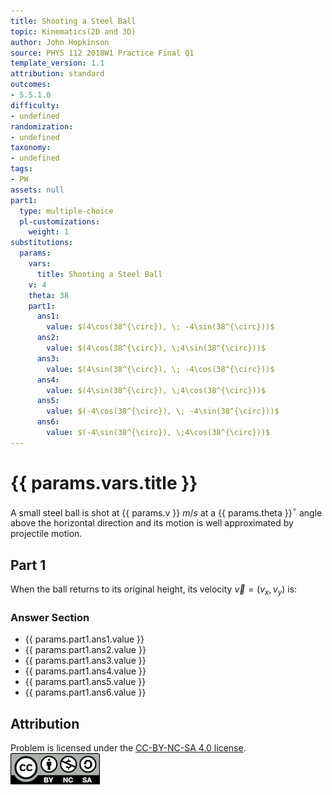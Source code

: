 ```yaml
---
title: Shooting a Steel Ball
topic: Kinematics(2D and 3D)
author: John Hopkinson
source: PHYS 112 2018W1 Practice Final Q1
template_version: 1.1
attribution: standard
outcomes:
- 5.5.1.0
difficulty:
- undefined
randomization:
- undefined
taxonomy:
- undefined
tags:
- PW
assets: null
part1:
  type: multiple-choice
  pl-customizations:
    weight: 1
substitutions:
  params:
    vars:
      title: Shooting a Steel Ball
    v: 4
    theta: 38
    part1:
      ans1:
        value: $(4\cos(38^{\circ}), \; -4\sin(38^{\circ}))$
      ans2:
        value: $(4\cos(38^{\circ}), \;4\sin(38^{\circ}))$
      ans3:
        value: $(4\sin(38^{\circ}), \; -4\cos(38^{\circ}))$
      ans4:
        value: $(4\sin(38^{\circ}), \;4\cos(38^{\circ}))$
      ans5:
        value: $(-4\cos(38^{\circ}), \; -4\sin(38^{\circ}))$
      ans6:
        value: $(-4\sin(38^{\circ}), \;4\cos(38^{\circ}))$
---
```

# {{ params.vars.title }}
A small steel ball is shot at {{ params.v }} $m/s$ at a {{ params.theta }}$^{\circ}$ angle above the horizontal direction and its motion is well approximated by projectile motion.

## Part 1

When the ball returns to its original height, its velocity $\overrightarrow{v} = (v_x, v_y)$ is:

### Answer Section

- {{ params.part1.ans1.value }}
- {{ params.part1.ans2.value }}
- {{ params.part1.ans3.value }}
- {{ params.part1.ans4.value }}
- {{ params.part1.ans5.value }}
- {{ params.part1.ans6.value }}

## Attribution

Problem is licensed under the [CC-BY-NC-SA 4.0 license](https://creativecommons.org/licenses/by-nc-sa/4.0/).<br> ![The Creative Commons 4.0 license requiring attribution-BY, non-commercial-NC, and share-alike-SA license.](https://raw.githubusercontent.com/firasm/bits/master/by-nc-sa.png)